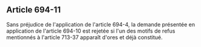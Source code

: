 Article 694-11
----
Sans préjudice de l'application de l'article 694-4, la demande présentée en
application de l'article 694-10 est rejetée si l'un des motifs de refus
mentionnés à l'article 713-37 apparaît d'ores et déjà constitué.
